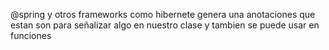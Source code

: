 @spring y otros frameworks como hibernete genera una anotaciones que estan son para señalizar algo en nuestro clase y tambien se puede usar en funciones
